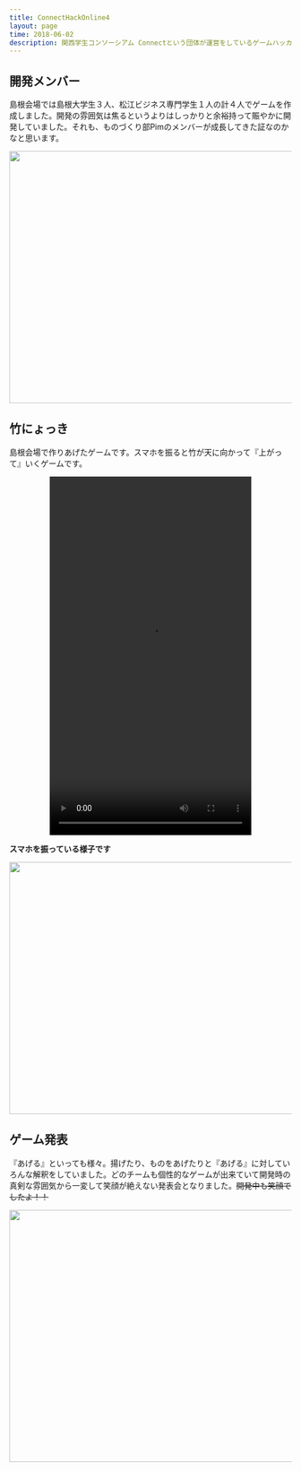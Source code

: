```yaml
---
title: ConnectHackOnline4
layout: page
time: 2018-06-02
description: 関西学生コンソーシアム Connectという団体が運営をしているゲームハッカソンです。オンラインでゲーム作成して、大学同士を繋げるイベントです。今回は「あげる」をテーマに５会場に集まる学生が思考を巡らせ奇想天外なゲームを作成しました。
---
```


## 開発メンバー
島根会場では島根大学生３人、松江ビジネス専門学生１人の計４人でゲームを作成しました。開発の雰囲気は焦るというよりはしっかりと余裕持って賑やかに開発していました。それも、ものづくり部Pimのメンバーが成長してきた証なのかなと思います。
<div style="text-align: center;">
<img src="{{ '/img/activity/2018-06-02-0.jpg' | prepend: site.baseurl | prepend: site.url }}" width="800" height="450" />
</div>

## 竹にょっき
島根会場で作りあげたゲームです。スマホを振ると竹が天に向かって『上がって』いくゲームです。
<div style="text-align: center;">
<!--<video src="bucyo1.mp4" controls></video>
--> 
<video src="{{ '/img/activity/2018-06-02-0.mp4' | prepend: site.baseurl | prepend: site.url }}" width="360" height="640" controls></video>
</div>

**スマホを振っている様子です**
<div style="text-align: center;">
<img src="{{ '/img/activity/2018-06-02-1.jpg' | prepend: site.baseurl | prepend: site.url }}" width="800" height="450" />
</div>

## ゲーム発表
『あげる』といっても様々。揚げたり、ものをあげたりと『あげる』に対していろんな解釈をしていました。どのチームも個性的なゲームが出来ていて開発時の真剣な雰囲気から一変して笑顔が絶えない発表会となりました。~~開発中も笑顔でしたよ！！~~
<div style="text-align: center;">
<img src="{{ '/img/activity/2018-06-02-2.jpg' | prepend: site.baseurl | prepend: site.url }}" width="800" height="450" />
</div>
